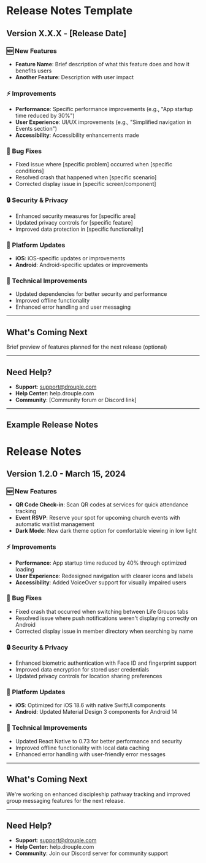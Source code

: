 # Release Notes Template

## Version X.X.X - [Release Date]

### 🆕 New Features

- **Feature Name**: Brief description of what this feature does and how it benefits users
- **Another Feature**: Description with user impact

### ⚡ Improvements

- **Performance**: Specific performance improvements (e.g., "App startup time reduced by 30%")
- **User Experience**: UI/UX improvements (e.g., "Simplified navigation in Events section")
- **Accessibility**: Accessibility enhancements made

### 🐛 Bug Fixes

- Fixed issue where [specific problem] occurred when [specific conditions]
- Resolved crash that happened when [specific scenario]
- Corrected display issue in [specific screen/component]

### 🔒 Security & Privacy

- Enhanced security measures for [specific area]
- Updated privacy controls for [specific feature]
- Improved data protection in [specific functionality]

### 📱 Platform Updates

- **iOS**: iOS-specific updates or improvements
- **Android**: Android-specific updates or improvements

### 🔧 Technical Improvements

- Updated dependencies for better security and performance
- Improved offline functionality
- Enhanced error handling and user messaging

---

## What's Coming Next

Brief preview of features planned for the next release (optional)

---

## Need Help?

- **Support**: support@drouple.com
- **Help Center**: help.drouple.com
- **Community**: [Community forum or Discord link]

---

## Example Release Notes

# Release Notes

## Version 1.2.0 - March 15, 2024

### 🆕 New Features

- **QR Code Check-in**: Scan QR codes at services for quick attendance tracking
- **Event RSVP**: Reserve your spot for upcoming church events with automatic waitlist management
- **Dark Mode**: New dark theme option for comfortable viewing in low light

### ⚡ Improvements

- **Performance**: App startup time reduced by 40% through optimized loading
- **User Experience**: Redesigned navigation with clearer icons and labels
- **Accessibility**: Added VoiceOver support for visually impaired users

### 🐛 Bug Fixes

- Fixed crash that occurred when switching between Life Groups tabs
- Resolved issue where push notifications weren't displaying correctly on Android
- Corrected display issue in member directory when searching by name

### 🔒 Security & Privacy

- Enhanced biometric authentication with Face ID and fingerprint support
- Improved data encryption for stored user credentials
- Updated privacy controls for location sharing preferences

### 📱 Platform Updates

- **iOS**: Optimized for iOS 18.6 with native SwiftUI components
- **Android**: Updated Material Design 3 components for Android 14

### 🔧 Technical Improvements

- Updated React Native to 0.73 for better performance and security
- Improved offline functionality with local data caching
- Enhanced error handling with user-friendly error messages

---

## What's Coming Next

We're working on enhanced discipleship pathway tracking and improved group messaging features for the next release.

---

## Need Help?

- **Support**: support@drouple.com
- **Help Center**: help.drouple.com
- **Community**: Join our Discord server for community support
